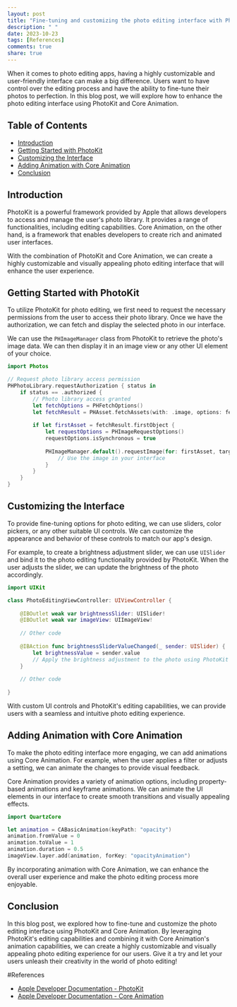 ```yaml
---
layout: post
title: "Fine-tuning and customizing the photo editing interface with PhotoKit and Core Animation"
description: " "
date: 2023-10-23
tags: [References]
comments: true
share: true
---
```


When it comes to photo editing apps, having a highly customizable and user-friendly interface can make a big difference. Users want to have control over the editing process and have the ability to fine-tune their photos to perfection. In this blog post, we will explore how to enhance the photo editing interface using PhotoKit and Core Animation.

## Table of Contents
- [Introduction](#introduction)
- [Getting Started with PhotoKit](#getting-started)
- [Customizing the Interface](#customizing-interface)
- [Adding Animation with Core Animation](#adding-animation)
- [Conclusion](#conclusion)

## Introduction

PhotoKit is a powerful framework provided by Apple that allows developers to access and manage the user's photo library. It provides a range of functionalities, including editing capabilities. Core Animation, on the other hand, is a framework that enables developers to create rich and animated user interfaces.

With the combination of PhotoKit and Core Animation, we can create a highly customizable and visually appealing photo editing interface that will enhance the user experience.

## Getting Started with PhotoKit

To utilize PhotoKit for photo editing, we first need to request the necessary permissions from the user to access their photo library. Once we have the authorization, we can fetch and display the selected photo in our interface.

We can use the `PHImageManager` class from PhotoKit to retrieve the photo's image data. We can then display it in an image view or any other UI element of your choice.

```swift
import Photos

// Request photo library access permission
PHPhotoLibrary.requestAuthorization { status in
    if status == .authorized {
        // Photo library access granted
        let fetchOptions = PHFetchOptions()
        let fetchResult = PHAsset.fetchAssets(with: .image, options: fetchOptions)
        
        if let firstAsset = fetchResult.firstObject {
            let requestOptions = PHImageRequestOptions()
            requestOptions.isSynchronous = true
            
            PHImageManager.default().requestImage(for: firstAsset, targetSize: CGSize(width: 300, height: 300), contentMode: .aspectFill, options: requestOptions) { (image, _) in
                // Use the image in your interface
            }
        }
    }
}
```

## Customizing the Interface

To provide fine-tuning options for photo editing, we can use sliders, color pickers, or any other suitable UI controls. We can customize the appearance and behavior of these controls to match our app's design.

For example, to create a brightness adjustment slider, we can use `UISlider` and bind it to the photo editing functionality provided by PhotoKit. When the user adjusts the slider, we can update the brightness of the photo accordingly.

```swift
import UIKit

class PhotoEditingViewController: UIViewController {
    
    @IBOutlet weak var brightnessSlider: UISlider!
    @IBOutlet weak var imageView: UIImageView!
    
    // Other code
    
    @IBAction func brightnessSliderValueChanged(_ sender: UISlider) {
        let brightnessValue = sender.value
        // Apply the brightness adjustment to the photo using PhotoKit
    }
    
    // Other code
    
}
```

With custom UI controls and PhotoKit's editing capabilities, we can provide users with a seamless and intuitive photo editing experience.

## Adding Animation with Core Animation

To make the photo editing interface more engaging, we can add animations using Core Animation. For example, when the user applies a filter or adjusts a setting, we can animate the changes to provide visual feedback.

Core Animation provides a variety of animation options, including property-based animations and keyframe animations. We can animate the UI elements in our interface to create smooth transitions and visually appealing effects.

```swift
import QuartzCore

let animation = CABasicAnimation(keyPath: "opacity")
animation.fromValue = 0
animation.toValue = 1
animation.duration = 0.5
imageView.layer.add(animation, forKey: "opacityAnimation")
```

By incorporating animation with Core Animation, we can enhance the overall user experience and make the photo editing process more enjoyable.

## Conclusion

In this blog post, we explored how to fine-tune and customize the photo editing interface using PhotoKit and Core Animation. By leveraging PhotoKit's editing capabilities and combining it with Core Animation's animation capabilities, we can create a highly customizable and visually appealing photo editing experience for our users. Give it a try and let your users unleash their creativity in the world of photo editing!

#References
- [Apple Developer Documentation - PhotoKit](https://developer.apple.com/documentation/photokit)
- [Apple Developer Documentation - Core Animation](https://developer.apple.com/documentation/quartzcore)